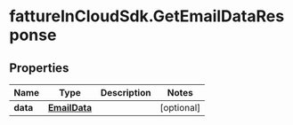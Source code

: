# fattureInCloudSdk.GetEmailDataResponse

## Properties

Name | Type | Description | Notes
------------ | ------------- | ------------- | -------------
**data** | [**EmailData**](EmailData.md) |  | [optional] 


